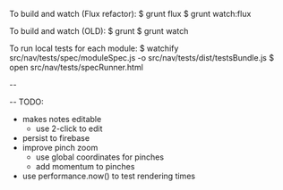 To build and watch (Flux refactor):
 $ grunt flux
 $ grunt watch:flux

To build and watch (OLD):
  $ grunt
  $ grunt watch

To run local tests for each module:
  $ watchify src/nav/tests/spec/moduleSpec.js -o src/nav/tests/dist/testsBundle.js
  $ open src/nav/tests/specRunner.html

--

--
TODO:
 - makes notes editable
   - use 2-click to edit
 - persist to firebase
 - improve pinch zoom
   - use global coordinates for pinches
   - add momentum to pinches
- use performance.now() to test rendering times

